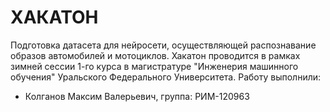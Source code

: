 # ХАКАТОН
Подготовка датасета для нейросети, осуществляющей распознавание образов автомобилей и мотоциклов. Хакатон проводится в рамках зимней сессии 1-го курса в магистратуре "Инженерия машинного обучения" Уральского Федерального Университета. Работу выполнили:
- Колганов Максим Валерьевич, группа: РИМ-120963
